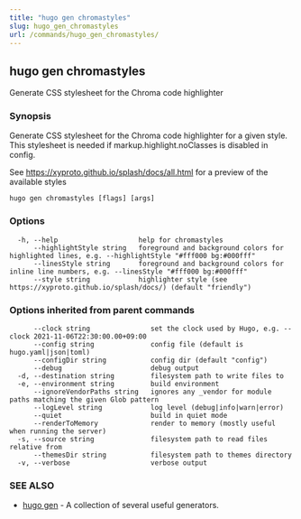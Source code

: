 ```yaml
---
title: "hugo gen chromastyles"
slug: hugo_gen_chromastyles
url: /commands/hugo_gen_chromastyles/
---
```

## hugo gen chromastyles

Generate CSS stylesheet for the Chroma code highlighter

### Synopsis

Generate CSS stylesheet for the Chroma code highlighter for a given style. This stylesheet is needed if markup.highlight.noClasses is disabled in config.

See https://xyproto.github.io/splash/docs/all.html for a preview of the available styles

```
hugo gen chromastyles [flags] [args]
```

### Options

```
  -h, --help                    help for chromastyles
      --highlightStyle string   foreground and background colors for highlighted lines, e.g. --highlightStyle "#fff000 bg:#000fff"
      --linesStyle string       foreground and background colors for inline line numbers, e.g. --linesStyle "#fff000 bg:#000fff"
      --style string            highlighter style (see https://xyproto.github.io/splash/docs/) (default "friendly")
```

### Options inherited from parent commands

```
      --clock string               set the clock used by Hugo, e.g. --clock 2021-11-06T22:30:00.00+09:00
      --config string              config file (default is hugo.yaml|json|toml)
      --configDir string           config dir (default "config")
      --debug                      debug output
  -d, --destination string         filesystem path to write files to
  -e, --environment string         build environment
      --ignoreVendorPaths string   ignores any _vendor for module paths matching the given Glob pattern
      --logLevel string            log level (debug|info|warn|error)
      --quiet                      build in quiet mode
      --renderToMemory             render to memory (mostly useful when running the server)
  -s, --source string              filesystem path to read files relative from
      --themesDir string           filesystem path to themes directory
  -v, --verbose                    verbose output
```

### SEE ALSO

* [hugo gen](/commands/hugo_gen/)	 - A collection of several useful generators.

